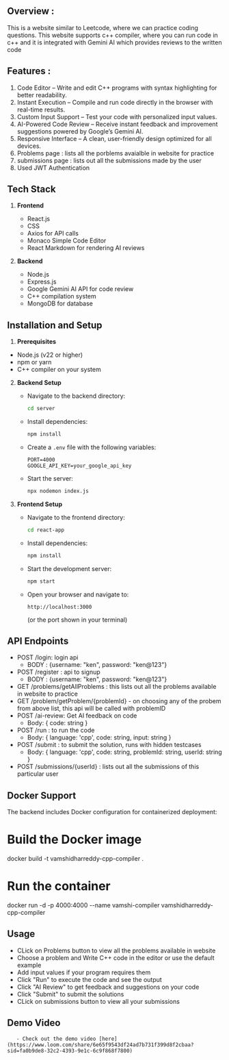 ## Overview : 
This is a website similar to Leetcode, where we can practice coding questions. This website supports c++ compiler, where you can run code in c++ and it is integrated with Gemini AI which provides reviews to 
the written code

## Features : 
1. Code Editor – Write and edit C++ programs with syntax highlighting for better readability.
2. Instant Execution – Compile and run code directly in the browser with real-time results.
3. Custom Input Support – Test your code with personalized input values.
4. AI-Powered Code Review – Receive instant feedback and improvement suggestions powered by Google’s Gemini AI.
5. Responsive Interface – A clean, user-friendly design optimized for all devices.
6. Problems page : lists all the porblems avaialble in website for practice
7. submissions page : lists out all the submissions made by the user
8. Used JWT Authentication

## Tech Stack
1. **Frontend**
   - React.js
   - CSS
   - Axios for API calls
   - Monaco Simple Code Editor
   - React Markdown for rendering AI reviews

2. **Backend**
   - Node.js
   - Express.js
   - Google Gemini AI API for code review
   - C++ compilation system
   - MongoDB for database


## Installation and Setup

  1. **Prerequisites**
   - Node.js (v22 or higher)
   - npm or yarn
   - C++ compiler on your system

2. **Backend Setup**
   - Navigate to the backend directory:
     ```bash
     cd server
     ```
   - Install dependencies:
     ```bash
     npm install
     ```
   - Create a `.env` file with the following variables:
     ```env
     PORT=4000
     GOOGLE_API_KEY=your_google_api_key
     ```
   - Start the server:
     ```bash
     npx nodemon index.js
     ```

3. **Frontend Setup**
   - Navigate to the frontend directory:
     ```bash
     cd react-app
     ```
   - Install dependencies:
     ```bash
     npm install
     ```
   - Start the development server:
     ```bash
     npm start
     ```
   - Open your browser and navigate to:
     ```
     http://localhost:3000
     ```
     (or the port shown in your terminal)

## API Endpoints
- POST /login: login api
    - BODY : {username: "ken", password: "ken@123"}
- POST /register : api to signup
    - BODY : {username: "ken", password: "ken@123"}
- GET /problems/getAllProblems : this lists out all the problems available in website to practice
- GET /problem/getProblem/{problemId} - on choosing any of the probem from above list, this api will be called with problemID
- POST /ai-review: Get AI feedback on code
  - Body: { code: string }
- POST /run : to run the code
  - Body: { language: 'cpp', code: string, input: string }
- POST /submit : to submit the solution, runs with hidden testcases
  - Body: { language: 'cpp', code: string, problemId: string, userId: string }
- POST /submissions/{userId} : lists out all the submissions of this particular user

## Docker Support
  The backend includes Docker configuration for containerized deployment:

  # Build the Docker image
  docker build -t vamshidharreddy-cpp-compiler . 
  
  # Run the container
  docker run -d -p 4000:4000 --name vamshi-compiler vamshidharreddy-cpp-compiler

## Usage
  - CLick on Problems button to view all the problems available in website
  - Choose a problem and Write C++ code in the editor or use the default example
  - Add input values if your program requires them
  - Click "Run" to execute the code and see the output
  - Click "AI Review" to get feedback and suggestions on your code
  - Click "Submit" to submit the solutions
  - CLick on submissions button to view all your submissions


  ## Demo Video
       - Check out the demo video [here](https://www.loom.com/share/6e65f9543df24ad7b731f399d8f2cbaa?sid=fa0b9de8-32c2-4393-9e1c-6c9f868f7800)
